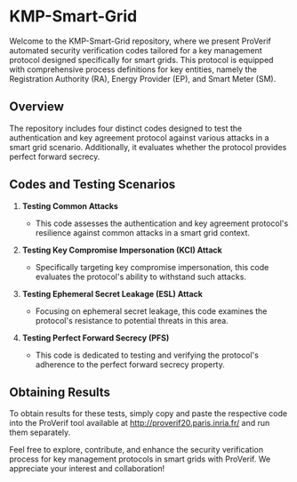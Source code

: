 # KMP-Smart-Grid
Welcome to the KMP-Smart-Grid repository, where we present ProVerif automated security verification codes tailored for a key management protocol designed specifically for smart grids. This protocol is equipped with comprehensive process definitions for key entities, namely the Registration Authority (RA), Energy Provider (EP), and Smart Meter (SM).

## Overview
The repository includes four distinct codes designed to test the authentication and key agreement protocol against various attacks in a smart grid scenario. Additionally, it evaluates whether the protocol provides perfect forward secrecy.

## Codes and Testing Scenarios
1. **Testing Common Attacks**
   - This code assesses the authentication and key agreement protocol's resilience against common attacks in a smart grid context.

2. **Testing Key Compromise Impersonation (KCI) Attack**
   - Specifically targeting key compromise impersonation, this code evaluates the protocol's ability to withstand such attacks.

3. **Testing Ephemeral Secret Leakage (ESL) Attack**
   - Focusing on ephemeral secret leakage, this code examines the protocol's resistance to potential threats in this area.

4. **Testing Perfect Forward Secrecy (PFS)**
   - This code is dedicated to testing and verifying the protocol's adherence to the perfect forward secrecy property.

## Obtaining Results
To obtain results for these tests, simply copy and paste the respective code into the ProVerif tool available at http://proverif20.paris.inria.fr/ and run them separately.

Feel free to explore, contribute, and enhance the security verification process for key management protocols in smart grids with ProVerif. We appreciate your interest and collaboration!
